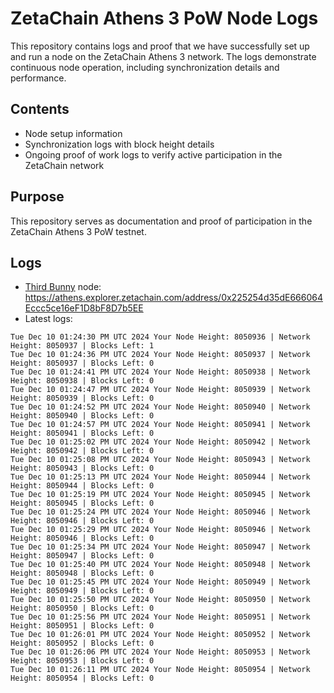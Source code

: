 # ZetaChain Athens 3 PoW Node Logs
This repository contains logs and proof that we have successfully set up and run a node on the ZetaChain Athens 3 network. The logs demonstrate continuous node operation, including synchronization details and performance.

## Contents
- Node setup information
- Synchronization logs with block height details
- Ongoing proof of work logs to verify active participation in the ZetaChain network

## Purpose
This repository serves as documentation and proof of participation in the ZetaChain Athens 3 PoW testnet.

## Logs

- [Third Bunny](https://thirdbunny.xyz/) node: https://athens.explorer.zetachain.com/address/0x225254d35dE666064Eccc5ce16eF1D8bF8D7b5EE
- Latest logs:
```
Tue Dec 10 01:24:30 PM UTC 2024 Your Node Height: 8050936 | Network Height: 8050937 | Blocks Left: 1
Tue Dec 10 01:24:36 PM UTC 2024 Your Node Height: 8050937 | Network Height: 8050937 | Blocks Left: 0
Tue Dec 10 01:24:41 PM UTC 2024 Your Node Height: 8050938 | Network Height: 8050938 | Blocks Left: 0
Tue Dec 10 01:24:47 PM UTC 2024 Your Node Height: 8050939 | Network Height: 8050939 | Blocks Left: 0
Tue Dec 10 01:24:52 PM UTC 2024 Your Node Height: 8050940 | Network Height: 8050940 | Blocks Left: 0
Tue Dec 10 01:24:57 PM UTC 2024 Your Node Height: 8050941 | Network Height: 8050941 | Blocks Left: 0
Tue Dec 10 01:25:02 PM UTC 2024 Your Node Height: 8050942 | Network Height: 8050942 | Blocks Left: 0
Tue Dec 10 01:25:08 PM UTC 2024 Your Node Height: 8050943 | Network Height: 8050943 | Blocks Left: 0
Tue Dec 10 01:25:13 PM UTC 2024 Your Node Height: 8050944 | Network Height: 8050944 | Blocks Left: 0
Tue Dec 10 01:25:19 PM UTC 2024 Your Node Height: 8050945 | Network Height: 8050945 | Blocks Left: 0
Tue Dec 10 01:25:24 PM UTC 2024 Your Node Height: 8050946 | Network Height: 8050946 | Blocks Left: 0
Tue Dec 10 01:25:29 PM UTC 2024 Your Node Height: 8050946 | Network Height: 8050946 | Blocks Left: 0
Tue Dec 10 01:25:34 PM UTC 2024 Your Node Height: 8050947 | Network Height: 8050947 | Blocks Left: 0
Tue Dec 10 01:25:40 PM UTC 2024 Your Node Height: 8050948 | Network Height: 8050948 | Blocks Left: 0
Tue Dec 10 01:25:45 PM UTC 2024 Your Node Height: 8050949 | Network Height: 8050949 | Blocks Left: 0
Tue Dec 10 01:25:50 PM UTC 2024 Your Node Height: 8050950 | Network Height: 8050950 | Blocks Left: 0
Tue Dec 10 01:25:56 PM UTC 2024 Your Node Height: 8050951 | Network Height: 8050951 | Blocks Left: 0
Tue Dec 10 01:26:01 PM UTC 2024 Your Node Height: 8050952 | Network Height: 8050952 | Blocks Left: 0
Tue Dec 10 01:26:06 PM UTC 2024 Your Node Height: 8050953 | Network Height: 8050953 | Blocks Left: 0
Tue Dec 10 01:26:11 PM UTC 2024 Your Node Height: 8050954 | Network Height: 8050954 | Blocks Left: 0
```
